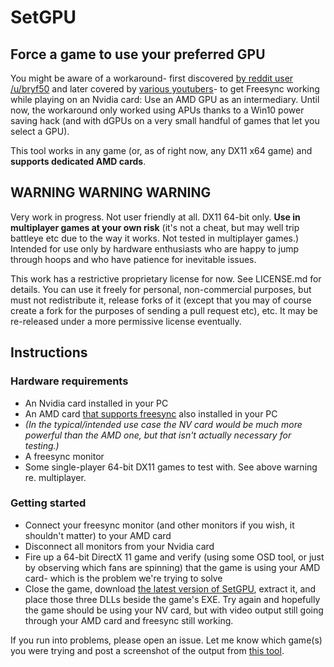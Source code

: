 
# SetGPU

## Force a game to use your preferred GPU

You might be aware of a workaround- first discovered [by reddit user /u/bryf50](https://www.reddit.com/r/hardware/comments/998zkw/freesync_on_an_nvidia_gpu_through_an_amd_gpu/) and later covered by [various youtubers](https://www.youtube.com/watch?v=qUYRZHFCkMw)- to get Freesync working while playing on an Nvidia card: Use an AMD GPU as an intermediary. Until now, the workaround only worked using APUs thanks to a Win10 power saving hack (and with dGPUs on a very small handful of games that let you select a GPU).

This tool works in any game (or, as of right now, any DX11 x64 game) and **supports dedicated AMD cards**.

## WARNING WARNING WARNING

Very work in progress. Not user friendly at all. DX11 64-bit only. **Use in multiplayer games at your own risk** (it's not a cheat, but may well trip battleye etc due to the way it works. Not tested in multiplayer games.) Intended for use only by hardware enthusiasts who are happy to jump through hoops and who have patience for inevitable issues.

This work has a restrictive proprietary license for now. See LICENSE.md for details. You can use it freely for personal, non-commercial purposes, but must not redistribute it, release forks of it (except that you may of course create a fork for the purposes of sending a pull request etc), etc. It may be re-released under a more permissive license eventually.

## Instructions


### Hardware requirements
* An Nvidia card installed in your PC
* An AMD card [that supports freesync](https://www.amd.com/en/technologies/free-sync) also installed in your PC
* *(In the typical/intended use case the NV card would be much more powerful than the AMD one, but that isn't actually necessary for testing.)*
* A freesync monitor
* Some single-player 64-bit DX11 games to test with. See above warning re. multiplayer.

### Getting started

* Connect your freesync monitor (and other monitors if you wish, it shouldn't matter) to your AMD card
* Disconnect all monitors from your Nvidia card
* Fire up a 64-bit DirectX 11 game and verify (using some OSD tool, or just by observing which fans are spinning) that the game is using your AMD card- which is the problem we're trying to solve
* Close the game, download [the latest version of SetGPU](https://github.com/pinumbernumber/SetGPU/releases), extract it, and place those three DLLs beside the game's EXE. Try again and hopefully the game should be using your NV card, but with video output still going through your AMD card and freesync still working.

If you run into problems, please open an issue. Let me know which game(s) you were trying and post a screenshot of the output from [this tool](https://github.com/pinumbernumber/misctemp105/raw/master/listgpu.exe).

